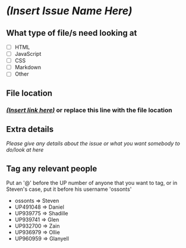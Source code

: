 # *(Insert Issue Name Here)*

## What type of file/s need looking at

- [ ] HTML
- [ ] JavaScript
- [ ] CSS
- [ ] Markdown
- [ ] Other

## File location

### [*(Insert link here)*]() or replace this line with the file location

## Extra details

*Please give any details about the issue or what you want somebody to do/look at here*

## Tag any relevant people

Put an '@' before the UP number of anyone that you want to tag, or in Steven's case, put it before his username 'ossonts'

- ossonts  => Steven
- UP491048 => Daniel
- UP939775 => Shadille
- UP939741 => Glen
- UP932700 => Zain
- UP936979 => Ollie
- UP960959 => Glanyell

